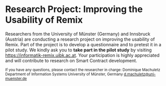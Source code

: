 # Research Project: Improving the Usability of Remix

Researchers from the University of Münster (Germany) and Innsbruck (Austria) are conducting a research project on improving the usability of Remix. Part of the project is to develop a questionnaire and to pretest it in a pilot study. We kindly ask you to **take part in the pilot study** by visiting https://informatik-remix.uibk.ac.at. Your participation is highly appreciated and will contribute to research on Smart Contract development.

<sub>If you have any questions, please contact the researcher in charge:
Dominique Machuletz
Department of Information Systems
University of Münster, Germany
d.machuletz@uni-muenster.de </sub>
